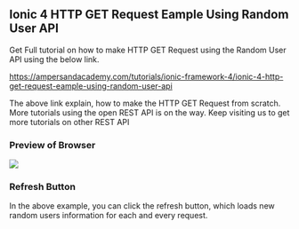 ## Ionic 4 HTTP GET Request Eample Using Random User API

Get Full tutorial on how to make HTTP GET Request using the Random User API using the below link.

https://ampersandacademy.com/tutorials/ionic-framework-4/ionic-4-http-get-request-eample-using-random-user-api

The above link explain, how to make the HTTP GET Request from scratch.
More tutorials using the open REST API is on the way.
Keep visiting us to get more tutorials on other REST API



### Preview of Browser

<img src="https://raw.githubusercontent.com/bharathirajatut/ionic4/master/http-rest-api-get-method-example-random-users/pic.png">

### Refresh Button

In the above example, you can click the refresh button, which loads new random users information for each and every request.
